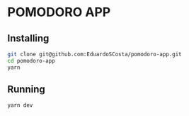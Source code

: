 # POMODORO APP

## Installing

```sh
git clone git@github.com:EduardoSCosta/pomodoro-app.git
cd pomodoro-app
yarn
```

## Running

```sh
yarn dev
```

